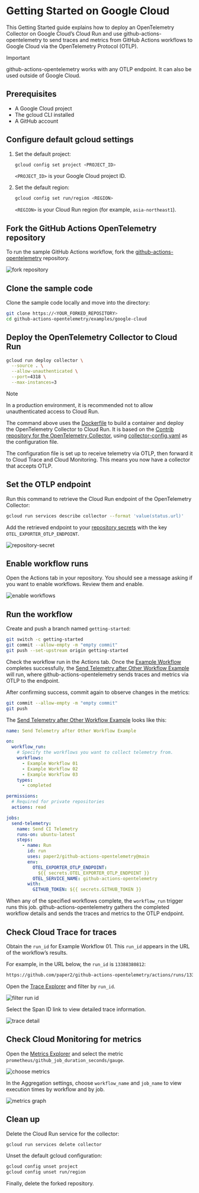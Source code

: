 # Getting Started on Google Cloud

This Getting Started guide explains how to deploy an OpenTelemetry Collector on
Google Cloud’s Cloud Run and use github-actions-opentelemetry to send traces and
metrics from GitHub Actions workflows to Google Cloud via the OpenTelemetry
Protocol (OTLP).

> [!IMPORTANT]  
> github-actions-opentelemetry works with any OTLP endpoint. It can also be used
> outside of Google Cloud.

## Prerequisites

- A Google Cloud project
- The gcloud CLI installed
- A GitHub account

## Configure default gcloud settings

1. Set the default project:

   ```sh
   gcloud config set project <PROJECT_ID>
   ```

   `<PROJECT_ID>` is your Google Cloud project ID.

2. Set the default region:

   ```sh
   gcloud config set run/region <REGION>
   ```

   `<REGION>` is your Cloud Run region (for example, `asia-northeast1`).

## Fork the GitHub Actions OpenTelemetry repository

To run the sample GitHub Actions workflow, fork the
[github-actions-opentelemetry](https://github.com/paper2/github-actions-opentelemetry)
repository.

![fork repository](../../img/fork-repository.png)

## Clone the sample code

Clone the sample code locally and move into the directory:

```sh
git clone https://<YOUR_FORKED_REPOSITORY>
cd github-actions-opentelemetry/examples/google-cloud
```

## Deploy the OpenTelemetry Collector to Cloud Run

```sh
gcloud run deploy collector \
  --source . \
  --allow-unauthenticated \
  --port=4318 \
  --max-instances=3
```

> [!NOTE]  
> In a production environment, it is recommended not to allow unauthenticated
> access to Cloud Run.

The command above uses the [Dockerfile](./Dockerfile) to build a container and
deploy the OpenTelemetry Collector to Cloud Run. It is based on the
[Contrib repository for the OpenTelemetry Collector](https://github.com/open-telemetry/opentelemetry-collector-contrib),
using [collector-config.yaml](./collector-config.yaml) as the configuration
file.

The configuration file is set up to receive telemetry via OTLP, then forward it
to Cloud Trace and Cloud Monitoring. This means you now have a collector that
accepts OTLP.

## Set the OTLP endpoint

Run this command to retrieve the Cloud Run endpoint of the OpenTelemetry
Collector:

```sh
gcloud run services describe collector --format 'value(status.url)'
```

Add the retrieved endpoint to your
[repository secrets](https://docs.github.com/en/actions/security-for-github-actions/security-guides/using-secrets-in-github-actions#creating-secrets-for-a-repository)
with the key `OTEL_EXPORTER_OTLP_ENDPOINT`.

![repository-secret](../../img/repository-secret.png)

## Enable workflow runs

Open the Actions tab in your repository. You should see a message asking if you
want to enable workflows. Review them and enable.

![enable workflows](../../img/enable-workflows.png)

## Run the workflow

Create and push a branch named `getting-started`:

```sh
git switch -c getting-started
git commit --allow-empty -m "empty commit"
git push --set-upstream origin getting-started
```

Check the workflow run in the Actions tab. Once the
[Example Workflow](../../.github/workflows/example-workflow-01.yml) completes
successfully, the
[Send Telemetry after Other Workflow Example](../../.github/workflows/example-run-action.yml)
will run, where github-actions-opentelemetry sends traces and metrics via OTLP
to the endpoint.

After confirming success, commit again to observe changes in the metrics:

```sh
git commit --allow-empty -m "empty commit"
git push
```

The
[Send Telemetry after Other Workflow Example](../../.github/workflows/example-run-action.yml)
looks like this:

```yaml
name: Send Telemetry after Other Workflow Example

on:
  workflow_run:
    # Specify the workflows you want to collect telemetry from.
    workflows:
      - Example Workflow 01
      - Example Workflow 02
      - Example Workflow 03
    types:
      - completed

permissions:
  # Required for private repositories
  actions: read

jobs:
  send-telemetry:
    name: Send CI Telemetry
    runs-on: ubuntu-latest
    steps:
      - name: Run
        id: run
        uses: paper2/github-actions-opentelemetry@main
        env:
          OTEL_EXPORTER_OTLP_ENDPOINT:
            ${{ secrets.OTEL_EXPORTER_OTLP_ENDPOINT }}
          OTEL_SERVICE_NAME: github-actions-opentelemetry
        with:
          GITHUB_TOKEN: ${{ secrets.GITHUB_TOKEN }}
```

When any of the specified workflows complete, the `workflow_run` trigger runs
this job. github-actions-opentelemetry gathers the completed workflow details
and sends the traces and metrics to the OTLP endpoint.

## Check Cloud Trace for traces

Obtain the `run_id` for Example Workflow 01. This `run_id` appears in the URL of
the workflow’s results.

For example, in the URL below, the `run_id` is `13388380812`:

```txt
https://github.com/paper2/github-actions-opentelemetry/actions/runs/13388380812
```

Open the [Trace Explorer](https://console.cloud.google.com/traces/explorer) and
filter by `run_id`.

![filter run id](../../img/filter-run-id.png)

Select the Span ID link to view detailed trace information.

![trace detail](../../img/trace-detail.png)

## Check Cloud Monitoring for metrics

Open the
[Metrics Explorer](https://console.cloud.google.com/monitoring/metrics-explorer)
and select the metric `prometheus/github_job_duration_seconds/gauge`.

![choose metrics](../../img/choose-metrics.png)

In the Aggregation settings, choose `workflow_name` and `job_name` to view
execution times by workflow and by job.

![metrics graph](../../img/metrics-graph.png)

## Clean up

Delete the Cloud Run service for the collector:

```sh
gcloud run services delete collector
```

Unset the default gcloud configuration:

```sh
gcloud config unset project
gcloud config unset run/region
```

Finally, delete the forked repository.
